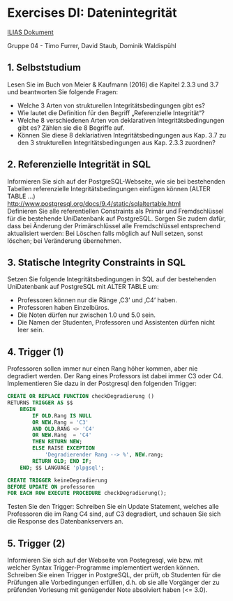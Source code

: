 # Exercises DI: Datenintegrität

[ILIAS Dokument](https://elearning.hslu.ch/ilias/goto.php?target=file_3682729_download)

Gruppe 04 - Timo Furrer, David Staub, Dominik Waldispühl

## 1. Selbststudium
Lesen Sie im Buch von Meier & Kaufmann (2016) die Kapitel 2.3.3 und 3.7 und beantworten Sie folgende Fragen:
 * Welche 3 Arten von strukturellen Integritätsbedingungen gibt es?
 * Wie lautet die Definition für den Begriff „Referenzielle Integrität“?
 * Welche 8 verschiedenen Arten von deklarativen Integritätsbedingungen gibt es? Zählen sie die 8 Begriffe auf.
 * Können Sie diese 8 deklariativen Integritätsbedingungen aus Kap. 3.7 zu den 3 strukturellen Integritätsbedingungen aus Kap. 2.3.3 zuordnen?

## 2. Referenzielle Integrität in SQL
Informieren Sie sich auf der PostgreSQL-Webseite, wie sie bei bestehenden Tabellen referenzielle Integritätsbedingungen einfügen können (ALTER TABLE ...)
<br>
http://www.postgresql.org/docs/9.4/static/sql­altertable.html
<br>
Definieren Sie alle referentiellen Constraints als Primär­ und Fremdschlüssel für die bestehende Uni­Datenbank auf PostgreSQL. Sorgen Sie zudem dafür, dass bei Änderung der Primärschlüssel alle Fremdschlüssel entsprechend aktualisiert werden: Bei Löschen falls möglich auf Null setzen, sonst löschen; bei Veränderung übernehmen.

## 3. Statische Integrity Constraints in SQL
Setzen Sie folgende Integritätsbedingungen in SQL auf der bestehenden Uni­Datenbank auf PostgreSQL mit ALTER TABLE um:

 * Professoren können nur die Ränge ‚C3’ und ‚C4’ haben.
 * Professoren haben Einzelbüros.
 * Die Noten dürfen nur zwischen 1.0 und 5.0 sein.
 * Die Namen der Studenten, Professoren und Assistenten dürfen nicht leer sein.

## 4. Trigger (1)
Professoren sollen immer nur einen Rang höher kommen, aber nie degradiert werden. Der Rang eines Professors ist dabei immer C3 oder C4. Implementieren Sie dazu in der Postgresql den folgenden Trigger:
```sql
CREATE OR REPLACE FUNCTION checkDegradierung () 
RETURNS TRIGGER AS $$ 
    BEGIN
        IF OLD.Rang IS NULL 
        OR NEW.Rang = 'C3' 
        AND OLD.RANG <> 'C4' 
        OR NEW.Rang  = 'C4' 
        THEN RETURN NEW;
        ELSE RAISE EXCEPTION 
            'Degradierender Rang --> %', NEW.rang;
        RETURN OLD; END IF;
    END; $$ LANGUAGE 'plpgsql';

CREATE TRIGGER keineDegradierung 
BEFORE UPDATE ON professoren
FOR EACH ROW EXECUTE PROCEDURE checkDegradierung();
```

Testen Sie den Trigger: Schreiben Sie ein Update Statement, welches alle Professoren die im Rang C4 sind, auf C3 degradiert, und schauen Sie sich die Response des Datenbankservers an.

## 5. Trigger (2)

Informieren Sie sich auf der Webseite von Postegresql, wie bzw. mit welcher Syntax Trigger­-Programme implementiert werden können.
<br>
Schreiben Sie einen Trigger in PostgreSQL, der prüft, ob Studenten für die Prüfungen alle Vorbedingungen erfüllen, d.h. ob sie alle Vorgänger der zu prüfenden Vorlesung mit genügender Note absolviert haben (<= 3.0).